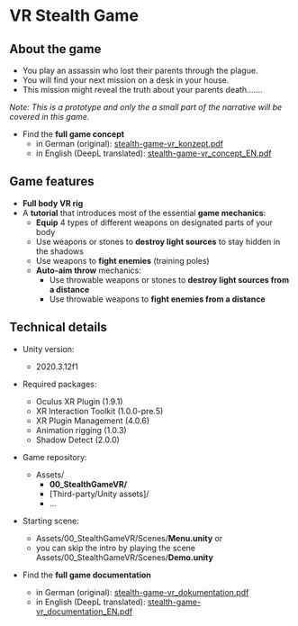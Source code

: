 # VR Stealth Game
## About the game
- You play an assassin who lost their parents through the plague.
- You will find your next mission on a desk in your house.
- This mission might reveal the truth about your parents death.......

*Note: This is a prototype and only the a small part of the narrative will be covered in this game.*
- Find the **full game concept**
  - in German (original): <a target="_blank" href="https://www.juliancatnip.de/documents/stealth-game-vr/stealth-game-vr_konzept.pdf" title="Game Concept in German">stealth-game-vr_konzept.pdf</a>
  - in English (DeepL translated): <a target="_blank" href="https://www.juliancatnip.de/documents/stealth-game-vr/stealth-game-vr_concept_EN.pdf" title="Game Concept in English">stealth-game-vr_concept_EN.pdf</a>

## Game features
- **Full body VR rig**
- A **tutorial** that introduces most of the essential **game mechanics**:
  - **Equip** 4 types of different weapons on designated parts of your body
  - Use weapons or stones to **destroy light sources** to stay hidden in the shadows
  - Use weapons to **fight enemies** (training poles)
  - **Auto-aim throw** mechanics:
    - Use throwable weapons or stones to **destroy light sources from a distance**
    - Use throwable weapons to **fight enemies from a distance**

## Technical details
- Unity version:
  - 2020.3.12f1

- Required packages:
  - Oculus XR Plugin (1.9.1)
  - XR Interaction Toolkit (1.0.0-pre.5)
  - XR Plugin Management (4.0.6)
  - Animation rigging (1.0.3)
  - Shadow Detect (2.0.0)

- Game repository:
  - Assets/
    - **00_StealthGameVR/**
    - [Third-party/Unity assets]/
    - ...

- Starting scene:
  - Assets/00_StealthGameVR/Scenes/**Menu.unity** or
  - you can skip the intro by playing the scene Assets/00_StealthGameVR/Scenes/**Demo.unity**

- Find the **full game documentation**
  - in German (original): <a target="_blank" href="https://www.juliancatnip.de/documents/stealth-game-vr/stealth-game-vr_dokumentation.pdf" title="Game Concept in German">stealth-game-vr_dokumentation.pdf</a>
  - in English (DeepL translated): <a target="_blank" href="https://www.juliancatnip.de/documents/stealth-game-vr/stealth-game-vr_documentation_EN.pdf" title="Game Concept in English">stealth-game-vr_documentation_EN.pdf</a>

